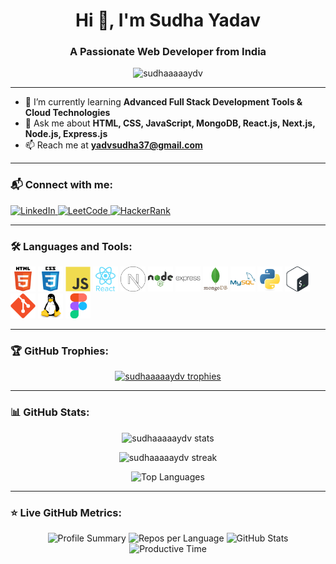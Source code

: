<h1 align="center">Hi 👋, I'm Sudha Yadav</h1>
<h3 align="center">A Passionate Web Developer from India</h3>

<p align="center">
  <img src="https://komarev.com/ghpvc/?username=sudhaaaaaydv&label=Profile%20views&color=0e75b6&style=flat" alt="sudhaaaaaydv" />
</p>

---

- 🌱 I’m currently learning **Advanced Full Stack Development Tools & Cloud Technologies**  
- 💬 Ask me about **HTML, CSS, JavaScript, MongoDB, React.js, Next.js, Node.js, Express.js**
- 📫 Reach me at **yadvsudha37@gmail.com**

---

<h3 align="left">📬 Connect with me:</h3>
<p align="left">
  <a href="https://linkedin.com/in/sudha-yadav-7a203923b/" target="_blank">
    <img src="https://raw.githubusercontent.com/rahuldkjain/github-profile-readme-generator/master/src/images/icons/Social/linked-in-alt.svg" alt="LinkedIn" height="30" width="40" />
  </a>
  <a href="https://www.leetcode.com/codersudha01/" target="_blank">
    <img src="https://raw.githubusercontent.com/rahuldkjain/github-profile-readme-generator/master/src/images/icons/Social/leet-code.svg" alt="LeetCode" height="30" width="40" />
  </a>
  <a href="https://www.hackerrank.com/profile/elixir01" target="_blank">
    <img src="https://raw.githubusercontent.com/rahuldkjain/github-profile-readme-generator/master/src/images/icons/Social/hackerrank.svg" alt="HackerRank" height="30" width="40" />
  </a>
</p>

---

<h3 align="left">🛠️ Languages and Tools:</h3>
<p align="left">
  <img src="https://raw.githubusercontent.com/devicons/devicon/master/icons/html5/html5-original-wordmark.svg" alt="html5" width="40" height="40"/> 
  <img src="https://raw.githubusercontent.com/devicons/devicon/master/icons/css3/css3-original-wordmark.svg" alt="css3" width="40" height="40"/>
  <img src="https://raw.githubusercontent.com/devicons/devicon/master/icons/javascript/javascript-original.svg" alt="javascript" width="40" height="40"/>
  <img src="https://raw.githubusercontent.com/devicons/devicon/master/icons/react/react-original-wordmark.svg" alt="react" width="40" height="40"/>
  <img src="https://raw.githubusercontent.com/devicons/devicon/master/icons/nextjs/nextjs-line.svg" alt="nextjs" width="40" height="40"/>
  <img src="https://raw.githubusercontent.com/devicons/devicon/master/icons/nodejs/nodejs-original-wordmark.svg" alt="nodejs" width="40" height="40"/>
  <img src="https://raw.githubusercontent.com/devicons/devicon/master/icons/express/express-original-wordmark.svg" alt="express" width="40" height="40"/>
  <img src="https://raw.githubusercontent.com/devicons/devicon/master/icons/mongodb/mongodb-original-wordmark.svg" alt="mongodb" width="40" height="40"/>
  <img src="https://raw.githubusercontent.com/devicons/devicon/master/icons/mysql/mysql-original-wordmark.svg" alt="mysql" width="40" height="40"/>
  <img src="https://raw.githubusercontent.com/devicons/devicon/master/icons/python/python-original.svg" alt="python" width="40" height="40"/>
  <img src="https://raw.githubusercontent.com/devicons/devicon/master/icons/bash/bash-original.svg" alt="bash" width="40" height="40"/>
  <img src="https://raw.githubusercontent.com/devicons/devicon/master/icons/git/git-original.svg" alt="git" width="40" height="40"/>
  <img src="https://raw.githubusercontent.com/devicons/devicon/master/icons/linux/linux-original.svg" alt="linux" width="40" height="40"/>
  <img src="https://raw.githubusercontent.com/devicons/devicon/master/icons/figma/figma-original.svg" alt="figma" width="40" height="40"/>
</p>

---

<h3 align="left">🏆 GitHub Trophies:</h3>
<p align="center">
  <a href="https://github.com/ryo-ma/github-profile-trophy">
    <img src="https://github-profile-trophy.vercel.app/?username=sudhaaaaaydv&theme=dracula&column=7" alt="sudhaaaaaydv trophies"/>
  </a>
</p>

---

<h3 align="left">📊 GitHub Stats:</h3>
<p align="center">
  <img src="https://github-readme-stats.vercel.app/api?username=sudhaaaaaydv&show_icons=true&locale=en&theme=radical" alt="sudhaaaaaydv stats"/>
</p>

<p align="center">
  <img src="https://github-readme-streak-stats.herokuapp.com/?user=sudhaaaaaydv&theme=radical" alt="sudhaaaaaydv streak"/>
</p>

<p align="center">
  <img src="https://github-readme-stats.vercel.app/api/top-langs/?username=sudhaaaaaydv&layout=compact&theme=radical" alt="Top Languages"/>
</p>

---

<h3 align="left">⭐ Live GitHub Metrics:</h3>
<p align="center">
  <img src="https://github-profile-summary-cards.vercel.app/api/cards/profile-details?username=sudhaaaaaydv&theme=tokyonight" alt="Profile Summary"/>
  <img src="https://github-profile-summary-cards.vercel.app/api/cards/repos-per-language?username=sudhaaaaaydv&theme=tokyonight" alt="Repos per Language"/>
  <img src="https://github-profile-summary-cards.vercel.app/api/cards/stats?username=sudhaaaaaydv&theme=tokyonight" alt="GitHub Stats"/>
  <img src="https://github-profile-summary-cards.vercel.app/api/cards/productive-time?username=sudhaaaaaydv&theme=tokyonight&utcOffset=5.5" alt="Productive Time"/>
</p>
